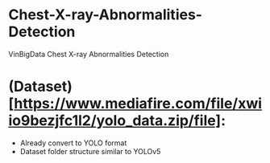 # Chest-X-ray-Abnormalities-Detection
VinBigData Chest X-ray Abnormalities Detection 


# (Dataset)[https://www.mediafire.com/file/xwiio9bezjfc1l2/yolo_data.zip/file]: 
- Already convert to YOLO format
- Dataset folder structure similar to YOLOv5  